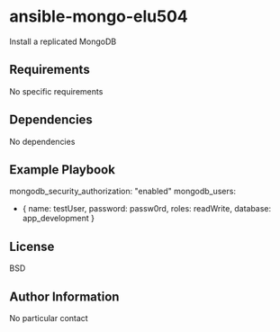 ansible-mongo-elu504
====================

Install a replicated MongoDB

Requirements
------------

No specific requirements

Dependencies
------------

No dependencies

Example Playbook
----------------

mongodb_security_authorization: "enabled"
mongodb_users:
  - {
    name: testUser,
    password: passw0rd,
    roles: readWrite,
    database: app_development
    }

License
-------

BSD

Author Information
------------------

No particular contact
